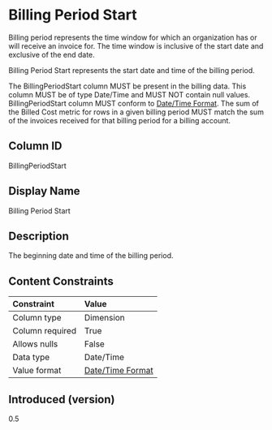 # Billing Period Start

Billing period represents the time window for which an organization has or will receive an invoice for. The time window is inclusive of the start date and exclusive of the end date.

Billing Period Start represents the start date and time of the billing period.

The BillingPeriodStart column MUST be present in the billing data. This column MUST be of type Date/Time and MUST NOT contain null values. BillingPeriodStart column MUST conform to [Date/Time Format](#date/timeformat). The sum of the Billed Cost metric for rows in a given billing period MUST match the sum of the invoices received for that billing period for a billing account.

## Column ID

BillingPeriodStart

## Display Name

Billing Period Start

## Description

The beginning date and time of the billing period.

## Content Constraints

| Constraint      | Value                                |
|:----------------|:-------------------------------------|
| Column type     | Dimension                            |
| Column required | True                                 |
| Allows nulls    | False                                |
| Data type       | Date/Time                            |
| Value format    | [Date/Time Format](#date/timeformat) |

## Introduced (version)

0.5
